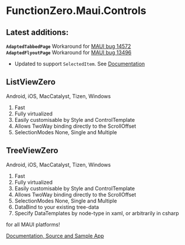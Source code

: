 ﻿# FunctionZero.Maui.Controls

## Latest additions:

**`AdaptedTabbedPage`** Workaround for [MAUI bug 14572](https://github.com/dotnet/maui/issues/14572)  
**`AdaptedFlyoutPage`** Workaround for [MAUI bug 13496](https://github.com/dotnet/maui/issues/13496)  
- Updated to support `SelectedItem`. See [Documentation](https://github.com/Keflon/FunctionZero.Maui.Controls)

## ListViewZero

Android, iOS, MacCatalyst, Tizen, Windows

1. Fast
1. Fully virtualized
1. Easily customisable by Style and ControlTemplate
1. Allows TwoWay binding directly to the ScrollOffset
1. SelectionModes None, Single and Multiple

## TreeViewZero

Android, iOS, MacCatalyst, Tizen, Windows

1. Fast
1. Fully virtualized
1. Easily customisable by Style and ControlTemplate
1. Allows TwoWay binding directly to the ScrollOffset
1. SelectionModes None, Single and Multiple
1. DataBind to your existing tree-data
1. Specify DataTemplates by node-type in xaml, or arbitrarily in csharp


 for all MAUI platforms!  

[Documentation, Source and Sample App](https://github.com/Keflon/FunctionZero.Maui.Controls)

